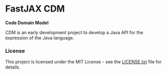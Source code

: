 # FastJAX CDM

**Code Domain Model**

CDM is an early development project to develop a Java API for the expression of the Java language.

### License

This project is licensed under the MIT License - see the [LICENSE.txt](LICENSE.txt) file for details.